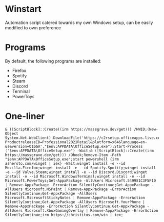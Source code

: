 # Winstart
Automation script catered towards my own Windows setup, can be easily modified to own preference
# Programs
By default, the following programs are installed:
- Firefox
- Spotify
- Steam
- Discord
- Terminal
- PowerToys
# One-liner
```
& ([ScriptBlock]::Create((irm https://massgrave.dev/get))) /HWID;(New-Object System.Net.WebClient).DownloadFile('https://c2rsetup.officeapps.live.com/c2r/download.aspx?ProductreleaseID=Professional2021Retail&platform=x64&language=en-us&version=O16GA',"$env:APPDATA\OfficeSetup.exe");Start-Process ("$env:APPDATA\OfficeSetup.exe") -Wait;& ([ScriptBlock]::Create((irm https://massgrave.dev/get))) /Ohook;Remove-Item -Path "$env:APPDATA\OfficeSetup.exe";start powershell {irm asheroto.com/winget | iex} -Wait;winget install -e --id Mozilla.Firefox;winget install -e --id Spotify.Spotify;winget install -e --id Valve.Steam;winget install -e --id Discord.Discord;winget install -e --id Microsoft.WindowsTerminal;winget install -e --id Microsoft.PowerToys;Get-AppxPackage -AllUsers Microsoft.549981C3F5F10 | Remove-AppxPackage -ErrorAction SilentlyContinue;Get-AppxPackage -AllUsers Microsoft.MSPaint | Remove-AppxPackage -ErrorAction SilentlyContinue;Get-AppxPackage -AllUsers Microsoft.MicrosoftStickyNotes | Remove-AppxPackage -ErrorAction SilentlyContinue;Get-AppxPackage -AllUsers Microsoft.YourPhone | Remove-AppxPackage -ErrorAction SilentlyContinue;Get-AppxPackage -AllUsers Microsoft.XboxGamingOverlay | Remove-AppxPackage -ErrorAction SilentlyContinue;irm https://christitus.com/win | iex;
```
